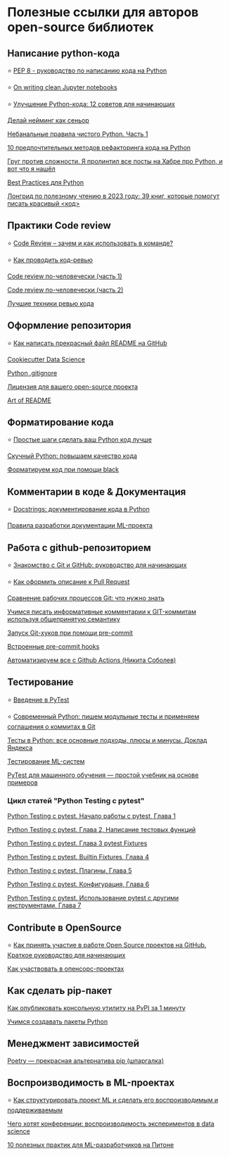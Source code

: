 # Полезные ссылки для авторов open-source библиотек

## Написание python-кода

:star: [PEP 8 - руководство по написанию кода на Python](https://pythonworld.ru/osnovy/pep-8-rukovodstvo-po-napisaniyu-koda-na-python.html)

:star: [On writing clean Jupyter notebooks](https://ploomber.io/blog/clean-nbs/ )

:star: [Улучшение Python-кода: 12 советов для начинающих](https://habr.com/ru/company/ruvds/blog/521602/)

[Делай нейминг как сеньор](https://habr.com/ru/company/dododev/blog/714512/)

[Небанальные правила чистого Python. Часть 1](https://habr.com/ru/post/693668/)

[10 предпочтительных методов рефакторинга кода на Python](https://habr.com/ru/post/510294/)

[Груг против сложности. Я пролинтил все посты на Хабре про Python, и вот что я нашёл](https://habr.com/ru/company/breakpoint/blog/686104/)

[Best Practices для Python](https://habr.com/ru/post/686122/)

[Лонгрид по полезному чтению в 2023 году: 39 книг, которые помогут писать красивый <код>](https://habr.com/ru/company/cloud_mts/blog/704424/)

## Практики Code review

:star:  [Code Review – зачем и как использовать в команде?](https://habr.com/ru/post/581354/)

:star: [Как проводить код-ревью](https://habr.com/ru/post/467039/)

[Code review по-человечески (часть 1)](https://habr.com/ru/post/340550/)

[Code review по-человечески (часть 2)](https://habr.com/ru/post/342244/)

[Лучшие техники ревью кода](https://habr.com/ru/post/716068/)

## Оформление репозитория

:star: [Как написать прекрасный файл README на GitHub](https://techrocks.ru/2019/04/16/good-readme-on-github/)

[Cookiecutter Data Science](https://drivendata.github.io/cookiecutter-data-science/)

[Python .gitignore](https://github.com/github/gitignore/blob/main/Python.gitignore)

[Лицензия для вашего open-source проекта](https://habr.com/ru/post/243091/)

[Art of README](https://github.com/hackergrrl/art-of-readme)

## Форматирование кода

:star: [Простые шаги сделать ваш Python код лучше](https://alimbekov.com/beautiful-python-code-simple-steps/)

[Скучный Python: повышаем качество кода](https://habr.com/ru/company/otus/blog/713992/)

[Форматируем код при помощи black](https://semakin.dev/2020/05/black/)

## Комментарии в коде & Документация

:star: [Docstrings: документирование кода в Python](https://techrocks.ru/2020/07/08/docstrings-in-python)

[Правила разработки документации ML-проекта](https://habr.com/ru/post/676716/)

## Работа с github-репозиторием

:star: [Знакомство с Git и GitHub: руководство для начинающих](https://tinyurl.com/2axva5st)

:star: [Как оформить описание к Pull Request](https://tinyurl.com/4nb8c9jp)

[Сравнение рабочих процессов Git: что нужно знать](https://www.atlassian.com/ru/git/tutorials/comparing-workflows)

[Учимся писать информативные комментарии к GIT-коммитам используя общепринятую семантику](https://habr.com/ru/company/otus/blog/537196/)

[Запуск Git-хуков при помощи pre-commit](https://semakin.dev/2020/05/pre-commit/)

[Встроенные pre-commit hooks](https://pre-commit.com/hooks.html)

[Автоматизируем все с Github Actions (Никита Соболев)](https://habr.com/ru/post/586632/)

## Тестирование

:star: [Введение в PyTest](https://habr.com/ru/articles/269759/)

:star: [Современный Python: пишем модульные тесты и применяем соглашения о коммитах в Git](https://habr.com/ru/post/645721/)

[Тесты в Python: все основные подходы, плюсы и минусы. Доклад Яндекса](https://habr.com/ru/company/yandex/blog/517266/)

[Тестирование ML-систем](https://habr.com/ru/post/680822/)

[PyTest для машинного обучения — простой учебник на основе примеров](https://habr.com/ru/company/skillfactory/blog/554448/) 

### Цикл статей "Python Testing с pytest"

[Python Testing с pytest. Начало работы с pytest, Глава 1](https://habr.com/ru/post/448782/)

[Python Testing с pytest. Глава 2, Написание тестовых функций](https://habr.com/ru/post/448788/)

[Python Testing с pytest. Глава 3 pytest Fixtures](https://habr.com/ru/post/448786/)

[Python Testing с pytest. Builtin Fixtures, Глава 4](https://habr.com/ru/post/448792/)

[Python Testing с pytest. Плагины, Глава 5](https://habr.com/ru/post/448794/)

[Python Testing с pytest. Конфигурация, Глава 6](https://habr.com/ru/post/448796/)

[Python Testing с pytest. Использование pytest с другими инструментами, Глава 7](https://habr.com/ru/post/448798/)

## Contribute в OpenSource

:star: [Как принять участие в работе Open Source проектов на GitHub. Краткое руководство для начинающих](https://habr.com/ru/post/598587/)

[Как участвовать в опенсорс-проектах](https://opensource.guide/ru/how-to-contribute/)

## Как сделать pip-пакет

[Как опубликовать консольную утилиту на PyPI за 1 минуту](https://habr.com/ru/post/456304/)

[Учимся создавать пакеты Python](https://habr.com/ru/company/piter/blog/700282/)

## Менеджмент зависимостей

[Poetry — прекрасная альтернатива pip (шпаргалка)](https://habr.com/ru/post/593529/)

## Воспроизводимость в ML-проектах

:star: [Как структурировать проект ML и сделать его воспроизводимым и поддерживаемым](https://habr.com/ru/company/skillfactory/blog/710816/)

[Чего хотят конференции: воспроизводимость экспериментов в data science](https://habr.com/ru/post/562262/)

[10 полезных практик для ML-разработчиков на Питоне](https://habr.com/ru/post/505082/)
